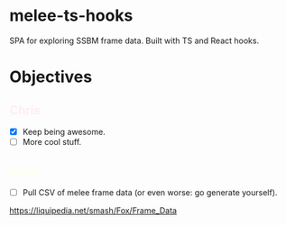# melee-ts-hooks
SPA for exploring SSBM frame data. Built with TS and React hooks.

# Objectives

## <b style="color: #fee; ">Chris</b>

- [x] Keep being awesome.
- [ ] More cool stuff.

## <b style="color: #ffe; ">Ryan</b>

- [ ] Pull CSV of melee frame data (or even worse: go generate yourself).

https://liquipedia.net/smash/Fox/Frame_Data